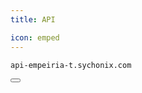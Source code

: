 ```yaml
---
title: API

icon: emped
---
```


<div class="code-block-wrapper">
  <pre><code>api-empeiria-t.sychonix.com</code></pre>
  <button class="copy-btn"><i class="fas fa-copy"></i></button>
</div>
